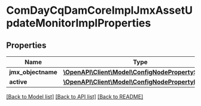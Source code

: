 # ComDayCqDamCoreImplJmxAssetUpdateMonitorImplProperties

## Properties
Name | Type | Description | Notes
------------ | ------------- | ------------- | -------------
**jmx_objectname** | [**\OpenAPI\Client\Model\ConfigNodePropertyString**](ConfigNodePropertyString.md) |  | [optional] 
**active** | [**\OpenAPI\Client\Model\ConfigNodePropertyBoolean**](ConfigNodePropertyBoolean.md) |  | [optional] 

[[Back to Model list]](../README.md#documentation-for-models) [[Back to API list]](../README.md#documentation-for-api-endpoints) [[Back to README]](../README.md)


